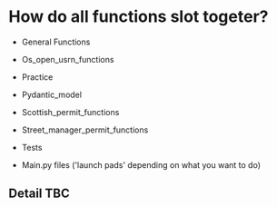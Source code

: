 # How do all functions slot togeter?

- General Functions

- Os_open_usrn_functions

- Practice

- Pydantic_model

- Scottish_permit_functions

- Street_manager_permit_functions

- Tests

- Main.py files ('launch pads' depending on what you want to do)

## Detail TBC